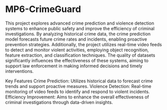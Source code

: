 # MP6-CrimeGuard
This project explores advanced crime prediction and violence detection systems to enhance public safety and improve the efficiency of criminal investigations. By analyzing historical crime data, the crime prediction model forecasts future crime rates and incidents, enabling proactive prevention strategies. Additionally, the project utilizes real-time video feeds to detect and monitor violent activities, employing object recognition, feature extraction, and classification techniques. The quality of datasets significantly influences the effectiveness of these systems, aiming to support law enforcement in making informed decisions and timely interventions.

Key Features
Crime Prediction: Utilizes historical data to forecast crime trends and support proactive measures.
Violence Detection: Real-time monitoring of video feeds to identify and respond to violent incidents.
Efficiency Improvement: Aims to enhance the overall effectiveness of criminal investigations through data-driven insights.
